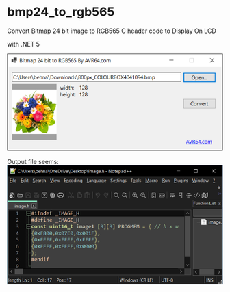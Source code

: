 # bmp24_to_rgb565
Convert Bitmap 24 bit image to RGB565 C header code to Display On LCD 

with .NET 5


![alt text](https://github.com/Behnamzaki/bmp24_to_bmp565/blob/master/scr1.png?raw=true) 

Output file seems:
![alt text](https://github.com/Behnamzaki/bmp24_to_bmp565/blob/master/out.png?raw=true) 

